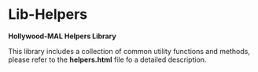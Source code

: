 # Lib-Helpers
 **Hollywood-MAL Helpers Library**
 
 This library includes a collection of common utility functions and methods, please refer to the **helpers.html** file fo a detailed description.
 
 
